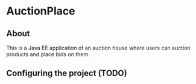 # AuctionPlace

## About

This is a Java EE application of an auction house where users can auction products and place bids on them.

## Configuring the project (TODO)
